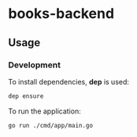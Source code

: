 # books-backend

## Usage

### Development

To install dependencies, **dep** is used:

```bash
dep ensure
```

To run the application:

```bash
go run ./cmd/app/main.go
```

